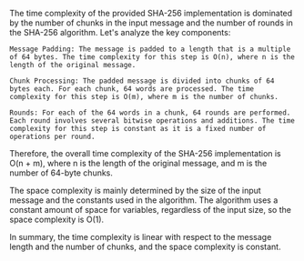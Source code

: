 The time complexity of the provided SHA-256 implementation is dominated by the number of chunks in the input message and the number of rounds in the SHA-256 algorithm. Let's analyze the key components:

    Message Padding: The message is padded to a length that is a multiple of 64 bytes. The time complexity for this step is O(n), where n is the length of the original message.

    Chunk Processing: The padded message is divided into chunks of 64 bytes each. For each chunk, 64 words are processed. The time complexity for this step is O(m), where m is the number of chunks.

    Rounds: For each of the 64 words in a chunk, 64 rounds are performed. Each round involves several bitwise operations and additions. The time complexity for this step is constant as it is a fixed number of operations per round.

Therefore, the overall time complexity of the SHA-256 implementation is O(n + m), where n is the length of the original message, and m is the number of 64-byte chunks.

The space complexity is mainly determined by the size of the input message and the constants used in the algorithm. The algorithm uses a constant amount of space for variables, regardless of the input size, so the space complexity is O(1).

In summary, the time complexity is linear with respect to the message length and the number of chunks, and the space complexity is constant.
